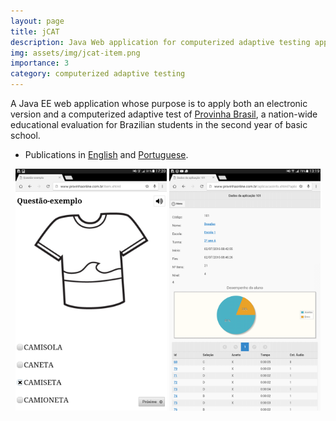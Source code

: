```yaml
---
layout: page
title: jCAT
description: Java Web application for computerized adaptive testing application in tablets
img: assets/img/jcat-item.png
importance: 3
category: computerized adaptive testing
---
```


A Java EE web application whose purpose is to apply both an electronic version and a computerized adaptive test of [Provinha Brasil](http://provinhabrasil.inep.gov.br/provinhabrasil/), a nation-wide educational evaluation for Brazilian students in the second year of basic school.

- Publications in [English](https://www.researchgate.net/publication/326803834_How_to_build_a_Computerized_Adaptive_Test_with_free_software_and_pedagogical_relevance) and [Portuguese](https://www.researchgate.net/publication/327704465_Teste_Adaptativo_Informatizado_Como_Recurso_Tecnologico_para_Alfabetizacao_Inicial).

<center>
<img src="/assets/img/jcat-item.png" width="48%"/> <img src="/assets/img/jcat-relatorio.png" width="48%"/>
</center>
